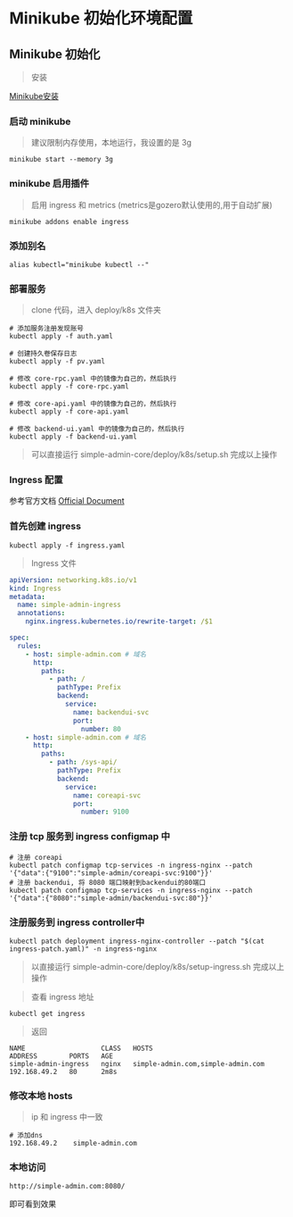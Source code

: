 # Minikube 初始化环境配置

## Minikube 初始化

> 安装

[Minikube安装](https://minikube.sigs.k8s.io/docs/start/)


### 启动 minikube
> 建议限制内存使用，本地运行，我设置的是 3g

```shell
minikube start --memory 3g
```

### minikube 启用插件
> 启用 ingress 和 metrics (metrics是gozero默认使用的,用于自动扩展)

```shell
minikube addons enable ingress
```

### 添加别名

```shell
alias kubectl="minikube kubectl --"
```

### 部署服务
> clone 代码，进入 deploy/k8s 文件夹

```shell
# 添加服务注册发现账号
kubectl apply -f auth.yaml

# 创建持久卷保存日志
kubectl apply -f pv.yaml

# 修改 core-rpc.yaml 中的镜像为自己的，然后执行
kubectl apply -f core-rpc.yaml

# 修改 core-api.yaml 中的镜像为自己的，然后执行
kubectl apply -f core-api.yaml

# 修改 backend-ui.yaml 中的镜像为自己的，然后执行
kubectl apply -f backend-ui.yaml
```

> 可以直接运行 simple-admin-core/deploy/k8s/setup.sh 完成以上操作

### Ingress 配置
参考官方文档 [Official Document](https://minikube.sigs.k8s.io/docs/tutorials/nginx_tcp_udp_ingress/)

### 首先创建 ingress

```shell
kubectl apply -f ingress.yaml
```
> Ingress 文件

```yaml
apiVersion: networking.k8s.io/v1
kind: Ingress
metadata:
  name: simple-admin-ingress
  annotations:
    nginx.ingress.kubernetes.io/rewrite-target: /$1

spec:
  rules:
    - host: simple-admin.com # 域名
      http:
        paths:
          - path: /
            pathType: Prefix
            backend:
              service:
                name: backendui-svc
                port:
                  number: 80
    - host: simple-admin.com # 域名
      http:
        paths:
          - path: /sys-api/
            pathType: Prefix
            backend:
              service:
                name: coreapi-svc
                port:
                  number: 9100
```

### 注册 tcp 服务到 ingress configmap 中

```shell
# 注册 coreapi
kubectl patch configmap tcp-services -n ingress-nginx --patch '{"data":{"9100":"simple-admin/coreapi-svc:9100"}}'
# 注册 backendui, 将 8080 端口映射到backendui的80端口
kubectl patch configmap tcp-services -n ingress-nginx --patch '{"data":{"8080":"simple-admin/backendui-svc:80"}}'
```

### 注册服务到 ingress controller中
```shell
kubectl patch deployment ingress-nginx-controller --patch "$(cat ingress-patch.yaml)" -n ingress-nginx

```

> 以直接运行 simple-admin-core/deploy/k8s/setup-ingress.sh 完成以上操作

> 查看 ingress 地址

```shell
kubectl get ingress
```
> 返回

```shell
NAME                   CLASS   HOSTS                               ADDRESS        PORTS   AGE
simple-admin-ingress   nginx   simple-admin.com,simple-admin.com   192.168.49.2   80      2m8s
```

### 修改本地 hosts
> ip 和 ingress 中一致

```shell
# 添加dns
192.168.49.2    simple-admin.com
```

### 本地访问

```shell
http://simple-admin.com:8080/
```
即可看到效果


